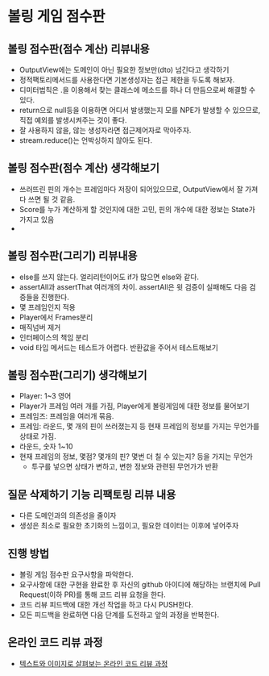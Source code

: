 # 볼링 게임 점수판

## 볼링 점수판(점수 계산) 리뷰내용
* OutputView에는 도메인이 아닌 필요한 정보만(dto) 넘긴다고 생각하기
* 정적팩토리메서드를 사용한다면 기본생성자는 접근 제한을 두도록 해보자.
* 디미터법칙은 .을 이용해서 찾는 클래스에 메소드를 하나 더 만듬으로써 해결할 수 있다.
* return으로 null등을 이용하면 어디서 발생했는지 모를 NPE가 발생할 수 있으므로, 직접 예외를 발생시켜주는 것이 좋다.
* 잘 사용하지 않을, 않는 생성자라면 접근제어자로 막아주자.
* stream.reduce()는 언박싱하지 않아도 된다.

## 볼링 점수판(점수 계산) 생각해보기
* 쓰러뜨린 핀의 개수는 프레임마다 저장이 되어있으므로, OutputView에서 잘 가져다 쓰면 될 것 같음.
* Score를 누가 계산하게 할 것인지에 대한 고민, 핀의 개수에 대한 정보는 State가 가지고 있음
* 

## 볼링 점수판(그리기) 리뷰내용
* else를 쓰지 않는다. 얼리리턴이어도 if가 많으면 else와 같다.
* assertAll과 assertThat 여러개의 차이. assertAll은 윗 검증이 실패해도 다음 검증들을 진행한다.
* 몇 프레임인지 적용
* Player에서 Frames분리
* 매직넘버 제거
* 인터페이스의 책임 분리
* void 타입 메서드는 테스트가 어렵다. 반환값을 주어서 테스트해보기

## 볼링 점수판(그리기) 생각해보기
* Player: 1~3 영어
* Player가 프레임 여러 개를 가짐, Player에게 볼링게임에 대한 정보를 물어보기
* 프레임즈: 프레임을 여러개 묶음.
* 프레임: 라운드, 몇 개의 핀이 쓰러졌는지 등 현재 프레임의 정보를 가지는 무언가를 상태로 가짐.
* 라운드, 숫자 1~10
* 현재 프레임의 정보, 몇점? 몇개의 핀? 몇번 더 칠 수 있는지? 등을 가지는 무언가
    - 투구를 넣으면 상태가 변하고, 변한 정보와 관련된 무언가가 반환


## 질문 삭제하기 기능 리팩토링 리뷰 내용
* 다른 도메인과의 의존성을 줄이자
* 생성은 최소로 필요한 초기화의 느낌이고, 필요한 데이터는 이후에 넣어주자

## 진행 방법
* 볼링 게임 점수판 요구사항을 파악한다.
* 요구사항에 대한 구현을 완료한 후 자신의 github 아이디에 해당하는 브랜치에 Pull Request(이하 PR)를 통해 코드 리뷰 요청을 한다.
* 코드 리뷰 피드백에 대한 개선 작업을 하고 다시 PUSH한다.
* 모든 피드백을 완료하면 다음 단계를 도전하고 앞의 과정을 반복한다.

## 온라인 코드 리뷰 과정
* [텍스트와 이미지로 살펴보는 온라인 코드 리뷰 과정](https://github.com/next-step/nextstep-docs/tree/master/codereview)